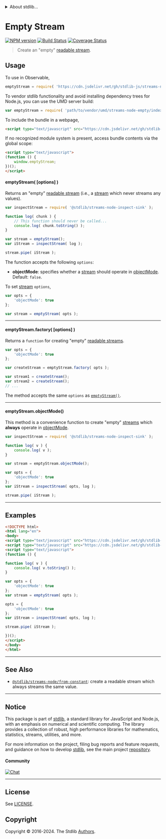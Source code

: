 <!--

@license Apache-2.0

Copyright (c) 2018 The Stdlib Authors.

Licensed under the Apache License, Version 2.0 (the "License");
you may not use this file except in compliance with the License.
You may obtain a copy of the License at

   http://www.apache.org/licenses/LICENSE-2.0

Unless required by applicable law or agreed to in writing, software
distributed under the License is distributed on an "AS IS" BASIS,
WITHOUT WARRANTIES OR CONDITIONS OF ANY KIND, either express or implied.
See the License for the specific language governing permissions and
limitations under the License.

-->


<details>
  <summary>
    About stdlib...
  </summary>
  <p>We believe in a future in which the web is a preferred environment for numerical computation. To help realize this future, we've built stdlib. stdlib is a standard library, with an emphasis on numerical and scientific computation, written in JavaScript (and C) for execution in browsers and in Node.js.</p>
  <p>The library is fully decomposable, being architected in such a way that you can swap out and mix and match APIs and functionality to cater to your exact preferences and use cases.</p>
  <p>When you use stdlib, you can be absolutely certain that you are using the most thorough, rigorous, well-written, studied, documented, tested, measured, and high-quality code out there.</p>
  <p>To join us in bringing numerical computing to the web, get started by checking us out on <a href="https://github.com/stdlib-js/stdlib">GitHub</a>, and please consider <a href="https://opencollective.com/stdlib">financially supporting stdlib</a>. We greatly appreciate your continued support!</p>
</details>

# Empty Stream

[![NPM version][npm-image]][npm-url] [![Build Status][test-image]][test-url] [![Coverage Status][coverage-image]][coverage-url] <!-- [![dependencies][dependencies-image]][dependencies-url] -->

> Create an "empty" [readable stream][readable-stream].



<section class="usage">

## Usage

To use in Observable,

```javascript
emptyStream = require( 'https://cdn.jsdelivr.net/gh/stdlib-js/streams-node-empty@v0.2.1-umd/browser.js' )
```

To vendor stdlib functionality and avoid installing dependency trees for Node.js, you can use the UMD server build:

```javascript
var emptyStream = require( 'path/to/vendor/umd/streams-node-empty/index.js' )
```

To include the bundle in a webpage,

```html
<script type="text/javascript" src="https://cdn.jsdelivr.net/gh/stdlib-js/streams-node-empty@v0.2.1-umd/browser.js"></script>
```

If no recognized module system is present, access bundle contents via the global scope:

```html
<script type="text/javascript">
(function () {
    window.emptyStream;
})();
</script>
```

<a name="empty-stream"></a>

#### emptyStream( \[options] )

Returns an "empty" [readable stream][readable-stream] (i.e., a [stream][stream] which never streams any values).

```javascript
var inspectStream = require( '@stdlib/streams-node-inspect-sink' );

function log( chunk ) {
    // This function should never be called...
    console.log( chunk.toString() );
}

var stream = emptyStream();
var iStream = inspectStream( log );

stream.pipe( iStream );
```

The function accepts the following `options`:

-   **objectMode**: specifies whether a [stream][stream] should operate in [objectMode][object-mode]. Default: `false`.

To set [stream][stream] `options`,

```javascript
var opts = {
    'objectMode': true
};

var stream = emptyStream( opts );
```

* * *

#### emptyStream.factory( \[options] )

Returns a `function` for creating "empty" [readable streams][readable-stream].

```javascript
var opts = {
    'objectMode': true
};

var createStream = emptyStream.factory( opts );

var stream1 = createStream();
var stream2 = createStream();
// ...
```

The method accepts the same `options` as [`emptyStream()`](#empty-stream).

* * *

#### emptyStream.objectMode()

This method is a convenience function to create "empty" [streams][stream] which **always** operate in [objectMode][object-mode].

```javascript
var inspectStream = require( '@stdlib/streams-node-inspect-sink' );

function log( v ) {
    console.log( v );
}

var stream = emptyStream.objectMode();

var opts = {
    'objectMode': true
};
var iStream = inspectStream( opts, log );

stream.pipe( iStream );
```

</section>

<!-- /.usage -->

<section class="notes">

</section>

<!-- /.notes -->

* * *

<section class="examples">

## Examples

<!-- eslint no-undef: "error" -->

```html
<!DOCTYPE html>
<html lang="en">
<body>
<script type="text/javascript" src="https://cdn.jsdelivr.net/gh/stdlib-js/streams-node-inspect-sink@umd/browser.js"></script>
<script type="text/javascript" src="https://cdn.jsdelivr.net/gh/stdlib-js/streams-node-empty@v0.2.1-umd/browser.js"></script>
<script type="text/javascript">
(function () {

function log( v ) {
    console.log( v.toString() );
}

var opts = {
    'objectMode': true
};
var stream = emptyStream( opts );

opts = {
    'objectMode': true
};
var iStream = inspectStream( opts, log );

stream.pipe( iStream );

})();
</script>
</body>
</html>
```

</section>

<!-- /.examples -->

<!-- Section for describing a command-line interface. -->



<!-- Section for related `stdlib` packages. Do not manually edit this section, as it is automatically populated. -->

<section class="related">

* * *

## See Also

-   <span class="package-name">[`@stdlib/streams-node/from-constant`][@stdlib/streams/node/from-constant]</span><span class="delimiter">: </span><span class="description">create a readable stream which always streams the same value.</span>

</section>

<!-- /.related -->

<!-- Section for all links. Make sure to keep an empty line after the `section` element and another before the `/section` close. -->


<section class="main-repo" >

* * *

## Notice

This package is part of [stdlib][stdlib], a standard library for JavaScript and Node.js, with an emphasis on numerical and scientific computing. The library provides a collection of robust, high performance libraries for mathematics, statistics, streams, utilities, and more.

For more information on the project, filing bug reports and feature requests, and guidance on how to develop [stdlib][stdlib], see the main project [repository][stdlib].

#### Community

[![Chat][chat-image]][chat-url]

---

## License

See [LICENSE][stdlib-license].


## Copyright

Copyright &copy; 2016-2024. The Stdlib [Authors][stdlib-authors].

</section>

<!-- /.stdlib -->

<!-- Section for all links. Make sure to keep an empty line after the `section` element and another before the `/section` close. -->

<section class="links">

[npm-image]: http://img.shields.io/npm/v/@stdlib/streams-node-empty.svg
[npm-url]: https://npmjs.org/package/@stdlib/streams-node-empty

[test-image]: https://github.com/stdlib-js/streams-node-empty/actions/workflows/test.yml/badge.svg?branch=v0.2.1
[test-url]: https://github.com/stdlib-js/streams-node-empty/actions/workflows/test.yml?query=branch:v0.2.1

[coverage-image]: https://img.shields.io/codecov/c/github/stdlib-js/streams-node-empty/main.svg
[coverage-url]: https://codecov.io/github/stdlib-js/streams-node-empty?branch=main

<!--

[dependencies-image]: https://img.shields.io/david/stdlib-js/streams-node-empty.svg
[dependencies-url]: https://david-dm.org/stdlib-js/streams-node-empty/main

-->

[chat-image]: https://img.shields.io/gitter/room/stdlib-js/stdlib.svg
[chat-url]: https://app.gitter.im/#/room/#stdlib-js_stdlib:gitter.im

[stdlib]: https://github.com/stdlib-js/stdlib

[stdlib-authors]: https://github.com/stdlib-js/stdlib/graphs/contributors

[cli-section]: https://github.com/stdlib-js/streams-node-empty#cli
[cli-url]: https://github.com/stdlib-js/streams-node-empty/tree/cli
[@stdlib/streams-node-empty]: https://github.com/stdlib-js/streams-node-empty/tree/main

[umd]: https://github.com/umdjs/umd
[es-module]: https://developer.mozilla.org/en-US/docs/Web/JavaScript/Guide/Modules

[deno-url]: https://github.com/stdlib-js/streams-node-empty/tree/deno
[deno-readme]: https://github.com/stdlib-js/streams-node-empty/blob/deno/README.md
[umd-url]: https://github.com/stdlib-js/streams-node-empty/tree/umd
[umd-readme]: https://github.com/stdlib-js/streams-node-empty/blob/umd/README.md
[esm-url]: https://github.com/stdlib-js/streams-node-empty/tree/esm
[esm-readme]: https://github.com/stdlib-js/streams-node-empty/blob/esm/README.md
[branches-url]: https://github.com/stdlib-js/streams-node-empty/blob/main/branches.md

[stdlib-license]: https://raw.githubusercontent.com/stdlib-js/streams-node-empty/main/LICENSE

[stream]: https://nodejs.org/api/stream.html

[object-mode]: https://nodejs.org/api/stream.html#stream_object_mode

[readable-stream]: https://nodejs.org/api/stream.html

<!-- <related-links> -->

[@stdlib/streams/node/from-constant]: https://github.com/stdlib-js/streams-node-from-constant/tree/umd

<!-- </related-links> -->

</section>

<!-- /.links -->
